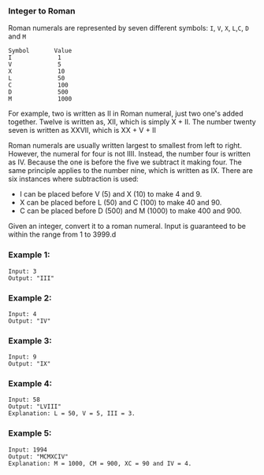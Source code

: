 
### Integer to Roman
Roman numerals are represented by seven different symbols: `I`, `V`, `X`, `L`,`C`, `D` and `M`

```code
Symbol       Value
I             1
V             5
X             10
L             50
C             100
D             500
M             1000
```
For example, two is written as II in Roman numeral, just two one's added together. Twelve is written as, XII, which is simply X + II. The number twenty seven is written as XXVII, which is XX + V + II

Roman numerals are usually written largest to smallest from left to right. However, the numeral for four is not IIII. Instead, the number four is written as IV. Because the one is before the five we subtract it making four. The same principle applies to the number nine, which is written as IX. There are six instances where subtraction is used:

  - I can be placed before V (5) and X (10) to make 4 and 9. 
  - X can be placed before L (50) and C (100) to  make 40 and 90. 
  - C can be placed before D (500) and M (1000) to make 400 and 900.

Given an integer, convert it to a roman numeral. Input is guaranteed to be within the range from 1 to 3999.d

### Example 1:
``` 
Input: 3
Output: "III"

```

### Example 2:
``` 
Input: 4
Output: "IV"

```

### Example 3:
``` 
Input: 9
Output: "IX"

```

### Example 4:
``` 
Input: 58
Output: "LVIII"
Explanation: L = 50, V = 5, III = 3.

```

### Example 5:
``` 
Input: 1994
Output: "MCMXCIV"
Explanation: M = 1000, CM = 900, XC = 90 and IV = 4.

```